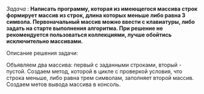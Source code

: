 *Задача* :
**Написать программу, которая из имеющегося массива строк формирует массив из строк, длина которых меньше либо равна 3 символа. Первоначальный массив можно ввести с клавиатуры, либо задать на старте выполнения алгоритма. При решение не рекомендуется пользоваться коллекциями, лучше обойтись исключительно массивами.**

Описание решения задачи:

Объявляем два массива: первый с заданными строками, вторый - пустой. 
Создаем метод, которой в цикле с проверкой условия, что строка меньше, либо равна трем символам, заполняет второй массив. 
Создаем метов вывода массива в консоль.